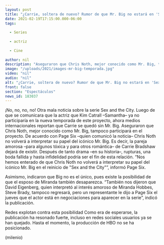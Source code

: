```yaml
---
layout: post
title: "¿Carrie, soltera de nuevo? Rumor de que Mr. Big no estará en 'Sex and the City' enciende las redes"
date: 2021-02-19T17:15:00.000-06:00
tags:
  
  - Series
  
  - actriz
  
  - Cine
  
author: nil
description: "Aseguraron que Chris Noth, mejor conocido como Mr. Big, tampoco participará en el proyecto; ¿es cierto? ¿Carrie se quedará sin su amor? Te contamos lo que sabemos. "
image: "/uploads/2021/images-mr-big-temporada.jpg"
video: "nil"
audio: "nil"
alt: "¿Carrie, soltera de nuevo? Rumor de que Mr. Big no estará en 'Sex and the City' enciende las redes"
front: false
section: "Espectáculos"
news_id: 183037
---
```


¡No, no, no, no! Otra mala noticia sobre la serie Sex and the City. Luego de que se comunicara que la actriz que Kim Catrall –Samantha– ya no participaría en la nueva temporada de este proyecto, ahora medios internacionales reportan que Carrie se quedó sin Mr. Big. Aseguraron que Chris Noth, mejor conocido como Mr. Big, tampoco participará en el proyecto. De acuerdo con Page Six –quien comunicó la noticia– Chris Noth no volverá a interpretar su papel del icónico Mr. Big. Es decir, la pareja amorosa –para algunos tóxica y para otros romántica–  de Carrie Bradshaw dejará de existir.  Después de tanto drama –en su historia–, rupturas, una boda fallida y hasta infidelidad podría ser el fin de esta relación. 
“Nos hemos enterado de que Chris Noth no volverá a interpretar su papel del icónico Mr. Big en el reinicio de "Sex and the City"”, informó Page Six. 

Asimismo, indicaron que Big no es el único, pues existe la posibilidad de que el esposo de Miranda también desaparezca. “También nos dijeron que David Eigenberg, quien interpretó al interés amoroso de Miranda Hobbes, Steve Brady, tampoco regresará, pero un representante le dijo a Page Six el jueves que el actor está en negociaciones para aparecer en la serie”, indicó la publicación. 

Redes explotan contra esta posibilidad  Como era de esperarse, la publicación ha resonado fuerte, incluso en redes sociales usuarios ya se han quejado. Hasta el momento, la producción de HBO no se ha posicionado.

(milenio) 

